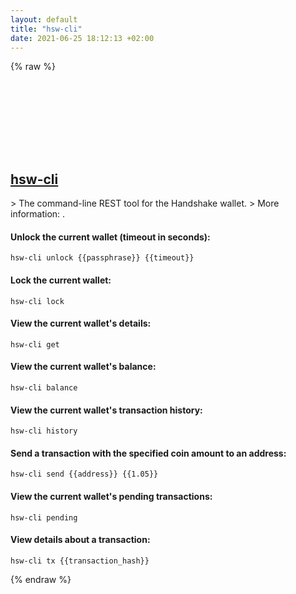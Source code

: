 ```yaml
---
layout: default
title: "hsw-cli"
date: 2021-06-25 18:12:13 +02:00
---
```

{% raw %}
<h2 id="hsw-cli">
  <a href="/en/common/hsw-cli.html">hsw-cli</a> <a href="#hsw-cli"><svg class="icon">
    <use href="/assets/images/unicode_sprite.svg#link" />
  </svg></a>
</h2>
> The command-line REST tool for the Handshake wallet.
> More information: <https://npmjs.com/package/hs-client>.

#### Unlock the current wallet (timeout in seconds):
```shell
hsw-cli unlock {{passphrase}} {{timeout}}
```
#### Lock the current wallet:
```shell
hsw-cli lock
```
#### View the current wallet's details:
```shell
hsw-cli get
```
#### View the current wallet's balance:
```shell
hsw-cli balance
```
#### View the current wallet's transaction history:
```shell
hsw-cli history
```
#### Send a transaction with the specified coin amount to an address:
```shell
hsw-cli send {{address}} {{1.05}}
```
#### View the current wallet's pending transactions:
```shell
hsw-cli pending
```
#### View details about a transaction:
```shell
hsw-cli tx {{transaction_hash}}
```
{% endraw %}